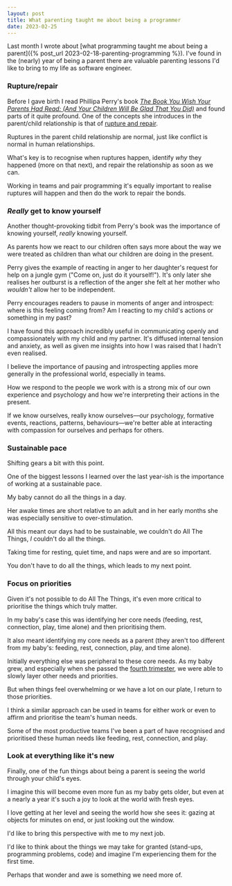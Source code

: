 ```yaml
---
layout: post
title: What parenting taught me about being a programmer
date: 2023-02-25
---
```


Last month I wrote about [what programming taught me about being a parent]({% post_url 2023-02-18-parenting-programming %}). I've found in the (nearly) year of being a parent there are valuable parenting lessons I'd like to bring to my life as software engineer.

### Rupture/repair

Before I gave birth I read Phillipa Perry's book [_The Book You Wish Your Parents Had Read: (And Your Children Will Be Glad That You Did)_](https://www.theguardian.com/books/2019/jul/10/the-book-you-wish-your-parents-had-read-philippa-perry-review) and found parts of it quite profound. One of the concepts she introduces in the parent/child relationship is that of [rupture and repair](https://www.psychologytoday.com/us/blog/emotion-information/202001/rupture-and-repair).

Ruptures in the parent child relationship are normal, just like conflict is normal in human relationships.

What's key is to recognise when ruptures happen, identify _why_ they happened (more on that next), and repair the relationship as soon as we can.

Working in teams and pair programming it's equally important to realise ruptures will happen and then do the work to repair the bonds.

### _Really_ get to know yourself

Another thought-provoking tidbit from Perry's book was the importance of knowing yourself, _really_ knowing yourself. 

As parents how we react to our children often says more about the way we were treated as children than what our children are doing in the present.

Perry gives the example of reacting in anger to her daughter's request for help on a jungle gym ("Come on, just do it yourself!"). It's only later she realises her outburst is a reflection of the anger she felt at her mother who _wouldn't_ allow her to be independent.

Perry encourages readers to pause in moments of anger and introspect: where is this feeling coming from? Am I reacting to my child's actions or something in my past?

I have found this approach incredibly useful in communicating openly and compassionately with my child and my partner. It's diffused internal tension and anxiety, as well as given me insights into how I was raised that I hadn't even realised.

I believe the importance of pausing and introspecting applies more generally in the professional world, especially in teams. 

How we respond to the people we work with is a strong mix of our own experience and psychology and how we're interpreting their actions in the present.

If we know ourselves, really know ourselves––our psychology, formative events, reactions, patterns, behaviours––we're better able at interacting with compassion for ourselves and perhaps for others.

### Sustainable pace

Shifting gears a bit with this point.

One of the biggest lessons I learned over the last year-ish is the importance of working at a sustainable pace. 

My baby cannot do all the things in a day. 

Her awake times are short relative to an adult and in her early months she was especially sensitive to over-stimulation. 

All this meant our days had to be sustainable, we couldn't do All The Things, _I_ couldn't do all the things.

Taking time for resting, quiet time, and naps were and are so important.

You don't have to do all the things, which leads to my next point.

### Focus on priorities

Given it's not possible to do All The Things, it's even more critical to prioritise the things which truly matter.

In my baby's case this was identifying her core needs (feeding, rest, connection, play, time alone) and then prioritising them.

It also meant identifying my core needs as a parent (they aren't too different from my baby's: feeding, rest, connection, play, and time alone).

Initially everything else was peripheral to these core needs. As my baby grew, and especially when she passed the [fourth trimester](https://www.whattoexpect.com/first-year/postpartum/what-doctors-wish-moms-knew-fourth-trimester/), we were able to slowly layer other needs and priorities.

But when things feel overwhelming or we have a lot on our plate, I return to those priorities.

I think a similar approach can be used in teams for either work or even to affirm and prioritise the team's human needs.

Some of the most productive teams I've been a part of have recognised and prioritised these human needs like feeding, rest, connection, and play.

### Look at everything like it's new

Finally, one of the fun things about being a parent is seeing the world through your child's eyes. 

I imagine this will become even more fun as my baby gets older, but even at a nearly a year it's such a joy to look at the world with fresh eyes. 

I love getting at her level and seeing the world how she sees it: gazing at objects for minutes on end, or just looking out the window.

I'd like to bring this perspective with me to my next job. 

I'd like to think about the things we may take for granted (stand-ups, programming problems, code) and imagine I'm experiencing them for the first time.

Perhaps that wonder and awe is something we need more of.